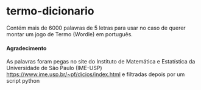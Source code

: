 # termo-dicionario
Contém mais de 6000 palavras de 5 letras para usar no caso de querer montar um jogo de Termo (Wordle) em português.

#### Agradecimento
As palavras foram pegas no site do Instituto de Matemática e Estatística da Universidade de São Paulo (IME-USP)
https://www.ime.usp.br/~pf/dicios/index.html
e filtradas depois por um script python
